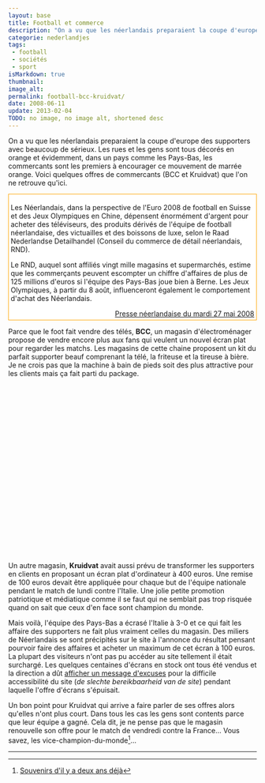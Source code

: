 ```yaml
---
layout: base
title: Football et commerce
description: "On a vu que les néerlandais preparaient la coupe d'europe des supporters avec beaucoup de sérieux. Les rues et les gens sont tous décorés en orange et évid"
categorie: nederlandjes
tags: 
 - football
 - sociétés
 - sport
isMarkdown: true
thumbnail: 
image_alt: 
permalink: football-bcc-kruidvat/
date: 2008-06-11
update: 2013-02-04
TODO: no image, no image alt, shortened desc
---
```


On a vu que les néerlandais preparaient la coupe d'europe des supporters avec beaucoup de sérieux. Les rues et les gens sont tous décorés en orange et évidemment, dans un pays comme les Pays-Bas, les commercants sont les premiers à encourager ce mouvement de marrée orange. Voici quelques offres de commercants (BCC et Kruidvat) que l'on ne retrouve qu'ici.

<!-- HTML -->
<div style="border:1px solid orange; background-color:#FFF; padding:4px;">

Les Néerlandais, dans la perspective de l'Euro 2008 de football en Suisse et des Jeux Olympiques en Chine, dépensent énormément d'argent pour acheter des téléviseurs, des produits dérivés de l'équipe de football néerlandaise, des victuailles et des boissons de luxe, selon le Raad Nederlandse Detailhandel (Conseil du commerce de détail néerlandais, RND).

Le RND, auquel sont affiliés vingt mille magasins et supermarchés, estime que les commerçants peuvent escompter un chiffre d'affaires de plus de 125 millions d'euros si l'équipe des Pays-Bas joue bien à Berne. Les Jeux Olympiques, à partir du 8 août, influenceront également le comportement d'achat des Néerlandais.

<div align=right><a href="http://www.ambafrance.nl/spip.php?article9704">Presse néerlandaise du mardi 27 mai 2008</a></div>
</div>
<!-- / HTML -->

Parce que le foot fait vendre des télés, **BCC**, un magasin d'électroménager propose de vendre encore plus aux fans qui veulent un nouvel écran plat pour regarder les matchs. Les magasins de cette chaine proposent un kit du parfait supporter beauf comprenant la télé, la friteuse et la tireuse à bière. Je ne crois pas que la machine à bain de pieds soit des plus attractive pour les clients mais ça fait parti du package.

<!-- HTML -->
<div class="flex flex-col items-center">
<object width="425" height="344"><param name="movie" value="http://www.youtube.com/v/W-igBimZ4dQ&hl=nl"></param><embed src="http://www.youtube.com/v/W-igBimZ4dQ&hl=nl" type="application/x-shockwave-flash" width="425" height="344"></embed></object>
</div>
<!-- / HTML -->

Un autre magasin, **Kruidvat**  avait aussi prévu de transformer les supporters en clients en proposant un écran plat d'ordinateur à 400 euros. Une remise de 100 euros devait être appliquée pour chaque but de l'équipe nationale pendant le match de lundi contre l'Italie. Une jolie petite promotion patriotique et médiatique comme il se faut qui ne semblait pas trop risquée quand on sait que ceux d'en face sont champion du monde.

Mais voilà, l'équipe des Pays-Bas a écrasé l'Italie à 3-0 et ce qui fait les affaire des supporters ne fait plus vraiment celles du magasin. Des miliers de Néerlandais se sont précipités sur le site à l'annonce du résultat pensant pourvoir faire des affaires et acheter un maximum de cet écran à 100 euros. La plupart des visiteurs n'ont pas pu accéder au site tellement il était surchargé. Les quelques centaines d'écrans en stock ont tous été vendus et la direction a dût [afficher un message d'excuses](http://www.demorgen.be/dm/nl/999/Buitenlands-Voetbal/article/detail/307473/2008/06/10/EK-actie-met-korting-legt-Nederlandse-website-Kruidvat-plat.dhtml) pour la difficile accessibilité du site (*de slechte bereikbaarheid van de site*) pendant laquelle l'offre d'écrans s'épuisait.

Un bon point pour Kruidvat qui arrive a faire parler de ses offres alors qu'elles n'ont plus court. Dans tous les cas les gens sont contents parce que leur équipe a gagné. Cela dit, je ne pense pas que le magasin renouvelle son offre pour le match de vendredi contre la France... Vous savez, les vice-champion-du-monde[^1]...

---
[^1]: [Souvenirs d'il y a deux ans déjà](/on-est-en-finale)
<!-- post notes:
http://lioninoil.blogspot.com/2008/06/good-day-for-dutch-soccer-is-bad-one.html 
http://www.demorgen.be/dm/nl/999/Buitenlands-Voetbal/article/detail/307473/2008/06/10/EK-actie-met-korting-legt-Nederlandse-website-Kruidvat-plat.dhtml
--->
